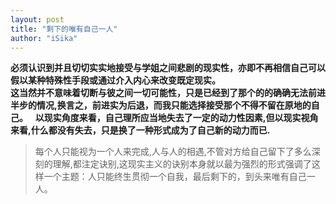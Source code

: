 ```yaml
---
layout: post
title: "剩下的唯有自己一人"
author: "iSika"
---
```

**必须认识到并且切切实实地接受与学姐之间悲剧的现实性，亦即不再相信自己可以假以某种特殊性手段或通过介入内心来改变既定现实。**  
**这当然并不意味着切断与彼之间一切可能性，只是已经到了那个的的确确无法前进半步的情况,换言之，前进实为后退，而我只能选择接受那个不得不留在原地的自己。**   
**以现实角度来看，自己理所应当地失去了一定的动力性因素,但以现实视角来看,什么都没有失去，只是换了一种形式成为了自己新的动力而已.**   
> 每个人只能视为一个人来完成,人与人的相遇,不管对方给自己留下了多么深刻的理解,都注定诀别,这现实主义的诀别本身就以最为强烈的形式强调了这样一个主题：人只能终生贯彻一个自我，最后剩下的，到头来唯有自己一人。  
